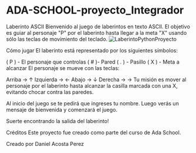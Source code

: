 # ADA-SCHOOL-proyecto_Integrador

Laberinto ASCII
Bienvenido al juego de laberintos en texto ASCII. El objetivo es guiar al personaje "P" por el laberinto hasta llegar a la meta "X" usando sólo las teclas de movimiento del teclado.
![LaberintoPythonProyecto](https://github.com/Daniel-Acosta-Perez/ADA-SCHOOL-proyecto_Integrador/assets/120292051/ceac3d71-f1ff-43d1-965d-c9063ab8c2c3)


Cómo jugar
El laberinto está representado por los siguientes símbolos:

( P ) - El personaje que controlas
( # )- Pared
( . ) - Pasillo
( X ) - Meta a alcanzar
El personaje se mueve con las teclas:

Arriba → ↑
Izquierda → ←
Abajo → ↓
Derecha → →
Tu misión es mover al personaje por el laberinto hasta alcanzar la casilla marcada con una X, evitando chocar contra las paredes.

Al inicio del juego se te pedirá que ingreses tu nombre. Luego verás un mensaje de bienvenida y comenzará el juego.

Suerte encontrando la salida del laberinto!

Créditos
Este proyecto fue creado como parte del curso de Ada School.

Creado por Daniel Acosta Perez
